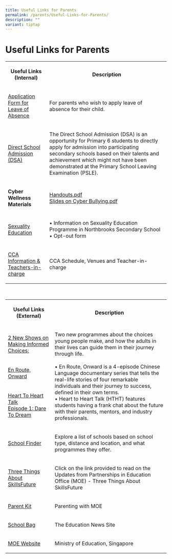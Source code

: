 ```yaml
---
title: Useful Links for Parents
permalink: /parents/Useful-Links-for-Parents/
description: ""
variant: tiptap
---
```

<h1>Useful Links for Parents</h1>
<table style="minWidth: 50px">
<colgroup>
<col>
<col>
</colgroup>
<tbody>
<tr>
<th rowspan="1" colspan="1">
<p>Useful Links (Internal)</p>
</th>
<th rowspan="1" colspan="1">
<p>Description</p>
</th>
</tr>
<tr>
<td rowspan="1" colspan="1">
<p><a href="https://go.gov.sg/t52p10" rel="noopener noreferrer nofollow" target="_blank"><u>Application Form for Leave of Absence</u></a>
</p>
</td>
<td rowspan="1" colspan="1">
<p>For parents who wish to apply leave of absence for their child.</p>
</td>
</tr>
<tr>
<td rowspan="1" colspan="1">
<p><a href="https://www.northbrookssec.moe.edu.sg/about-us/Admissions/DSA-at-Northbrooks/" rel="noopener noreferrer nofollow" target="_blank"><u>Direct School Admission (DSA)</u></a>
</p>
</td>
<td rowspan="1" colspan="1">
<p>The Direct School Admission (DSA) is an opportunity for Primary 6 students
to directly apply for admission into participating secondary schools based
on their talents and achievement which might not have been demonstrated
at the Primary School Leaving Examination (PSLE).</p>
</td>
</tr>
<tr>
<td rowspan="1" colspan="1">
<p><strong>Cyber Wellness Materials</strong>
</p>
</td>
<td rowspan="1" colspan="1">
<p><a href="https://staging.d1ogoujxhze821.amplifyapp.com/files/Additional%20Slides%20to%20Print%20as%20Handouts.pdf" rel="noopener noreferrer nofollow" target="_blank">Handouts.pdf</a> 
<br><a href="https://staging.d1ogoujxhze821.amplifyapp.com/files/Additional%20Slides%20to%20share%20on%20cyber%20bullying.pdf" rel="noopener noreferrer nofollow" target="_blank">Slides on Cyber Bullying.pdf</a> 
<br>
</p>
</td>
</tr>
<tr>
<td rowspan="1" colspan="1">
<p><a href="https://www.northbrookssec.moe.edu.sg/co-curriculum/cce/sexuality-education-programme/" rel="noopener noreferrer nofollow" target="_blank"><u>Sexuality Education</u></a>
</p>
</td>
<td rowspan="1" colspan="1">
<p>• Information on Sexuality Education Programme in Northbrooks Secondary
School
<br>• Opt-out form</p>
</td>
</tr>
<tr>
<td rowspan="1" colspan="1">
<p><a href="https://www.northbrookssec.moe.edu.sg/CCA/CCA/" rel="noopener noreferrer nofollow" target="_blank"><u>CCA Information &amp; Teachers-in-charge</u></a>
</p>
</td>
<td rowspan="1" colspan="1">
<p>CCA Schedule, Venues and Teacher-in-charge</p>
</td>
</tr>
</tbody>
</table>
<p>
<br>
</p>
<table style="minWidth: 50px">
<colgroup>
<col>
<col>
</colgroup>
<tbody>
<tr>
<th rowspan="1" colspan="1">
<p>Useful Links
<br>(External)</p>
</th>
<th rowspan="1" colspan="1">
<p>Description</p>
</th>
</tr>
<tr>
<td rowspan="1" colspan="1">
<p><a href="https://www.youtube.com/watch?v=D_dUaw_Bk4E" rel="noopener noreferrer nofollow" target="_blank">2 New Shows on Making Informed Choices:</a> 
<br>
<br>
<br><a href="https://www.youtube.com/watch?v=D_dUaw_Bk4E" rel="noopener noreferrer nofollow" target="_blank"><u>En Route, Onward</u></a> 
<br>
<br>
<br><a href="https://www.youtube.com/watch?v=oErCODtoqWI" rel="noopener noreferrer nofollow" target="_blank"><u>Heart To Heart Talk</u> </a>
<br><a href="https://www.youtube.com/watch?v=oErCODtoqWI" rel="noopener noreferrer nofollow" target="_blank"><u>Episode 1: Dare To Dream</u></a>
</p>
</td>
<td rowspan="1" colspan="1">
<p>Two new programmes about the choices young people make, and how the adults
in their lives can guide them in their journey through life.
<br>
<br>• En Route, Onward is a 4-episode Chinese Language documentary series
that tells the real-life stories of four remarkable individuals and their
journey to success, defined in their own terms.
<br>• Heart to Heart Talk (HTHT) features students having a frank chat about
the future with their parents, mentors, and industry professionals.</p>
</td>
</tr>
<tr>
<td rowspan="1" colspan="1">
<p><a href="https://www.moe.gov.sg/schoolfinder/" rel="noopener noreferrer nofollow" target="_blank"><u>School Finder</u></a>
</p>
</td>
<td rowspan="1" colspan="1">
<p>Explore a list of schools based on school type, distance and location,
and what programmes they offer.</p>
</td>
</tr>
<tr>
<td rowspan="1" colspan="1">
<p><a href="https://staging.d1ogoujxhze821.amplifyapp.com/parents/Three-Things-About-SkillsFuture/" rel="noopener noreferrer nofollow" target="_blank"><u>Three Things About SkillsFuture</u></a>
</p>
</td>
<td rowspan="1" colspan="1">
<p>Click on the link provided to read on the Updates from Partnerships in
Education Office (MOE) - Three Things About SkillsFuture</p>
</td>
</tr>
<tr>
<td rowspan="1" colspan="1">
<p><a href="https://www.moe.gov.sg/parentkit" rel="noopener noreferrer nofollow" target="_blank"><u>Parent Kit</u></a>
</p>
</td>
<td rowspan="1" colspan="1">
<p>Parenting with MOE</p>
</td>
</tr>
<tr>
<td rowspan="1" colspan="1">
<p><a href="https://www.schoolbag.edu.sg/" rel="noopener noreferrer nofollow" target="_blank"><u>School Bag</u></a>
</p>
</td>
<td rowspan="1" colspan="1">
<p>The Education News Site</p>
</td>
</tr>
<tr>
<td rowspan="1" colspan="1">
<p><a href="https://www.moe.gov.sg/" rel="noopener noreferrer nofollow" target="_blank"><u>MOE Website</u></a> 
<br>
</p>
</td>
<td rowspan="1" colspan="1">
<p>Ministry of Education, Singapore</p>
</td>
</tr>
</tbody>
</table>
<p></p>